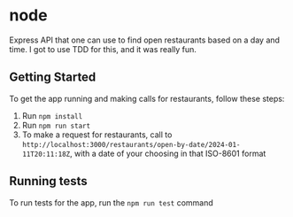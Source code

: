 # node

Express API that one can use to find open restaurants based on a day and time. I got to use TDD for this, and it was really fun.

## Getting Started

To get the app running and making calls for restaurants, follow these steps:

1. Run `npm install`
2. Run `npm run start`
3. To make a request for restaurants, call to `http://localhost:3000/restaurants/open-by-date/2024-01-11T20:11:18Z`, with a date of your choosing in that ISO-8601 format

## Running tests

To run tests for the app, run the `npm run test` command
